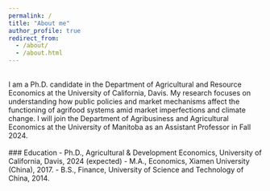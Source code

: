 ```yaml
---
permalink: /
title: "About me"
author_profile: true
redirect_from: 
  - /about/
  - /about.html
---
```


<br>
I am a Ph.D. candidate in the Department of Agricultural and Resource Economics at the University of California, Davis. My research focuses on understanding how public policies and market mechanisms affect the functioning of agrifood systems amid market imperfections and climate change. I will join the Department of Agribusiness and Agricultural Economics at the University of Manitoba as an Assistant Professor in Fall 2024.
<br> 
<br>
### Education
- Ph.D., Agricultural & Development Economics, University of California, Davis, 2024 (expected)
- M.A., Economics, Xiamen University (China), 2017.
- B.S., Finance, University of Science and Technology of China, 2014.
<br>
